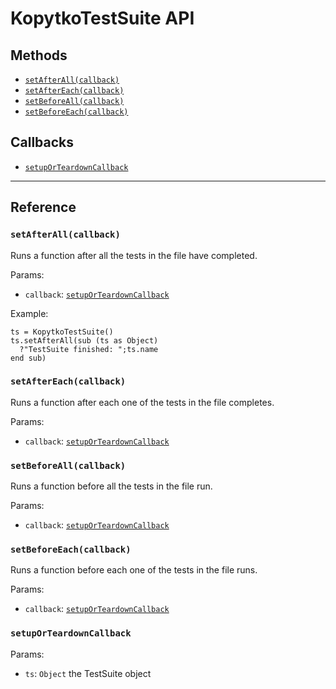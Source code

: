 # KopytkoTestSuite API

## Methods
- [`setAfterAll(callback)`](#setafterallcallback)
- [`setAfterEach(callback)`](#setaftereachcallback)
- [`setBeforeAll(callback)`](#setbeforeallcallback)
- [`setBeforeEach(callback)`](#setbeforeeachcallback)

## Callbacks
- [`setupOrTeardownCallback`](#setuporteardowncallback)

---

## Reference

### `setAfterAll(callback)`
Runs a function after all the tests in the file have completed.

Params:
- `callback`: [`setupOrTeardownCallback`](#setuporteardowncallback)

Example:
```brightscript
ts = KopytkoTestSuite()
ts.setAfterAll(sub (ts as Object)
  ?"TestSuite finished: ";ts.name
end sub)
```

### `setAfterEach(callback)`
Runs a function after each one of the tests in the file completes.

Params:
- `callback`: [`setupOrTeardownCallback`](#setuporteardowncallback)

### `setBeforeAll(callback)`
Runs a function before all the tests in the file run.

Params:
- `callback`: [`setupOrTeardownCallback`](#setuporteardowncallback)

### `setBeforeEach(callback)`
Runs a function before each one of the tests in the file runs.

Params:
- `callback`: [`setupOrTeardownCallback`](#setuporteardowncallback)

### `setupOrTeardownCallback`
Params:
- `ts`: `Object` the TestSuite object
